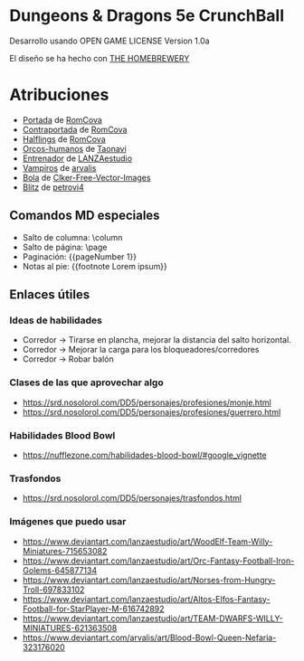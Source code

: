 # Dungeons & Dragons 5e CrunchBall

Desarrollo usando OPEN GAME	LICENSE	Version	1.0a

El diseño se ha hecho con [THE HOMEBREWERY](https://homebrewery.naturalcrit.com/)

# Atribuciones

* [Portada](https://www.deviantart.com/romcova/art/Enano-Bowl-786530420) de [RomCova](https://www.deviantart.com/romcova/)
* [Contraportada](https://www.deviantart.com/romcova/art/STUNTY-SLAM-787500370) de [RomCova](https://www.deviantart.com/romcova/)
* [Halflings](https://www.deviantart.com/romcova/art/Les-Enfants-de-Abbeville-821781241) de [RomCova](https://www.deviantart.com/romcova/)
* [Orcos-humanos](https://www.deviantart.com/taonavi/art/BloodBowl-fanart-2017-678503708) de [Taonavi](https://www.deviantart.com/taonavi/)
* [Entrenador](https://www.deviantart.com/lanzaestudio/art/Coach-Iron-Golems-615179960) de [LANZAestudio](https://www.deviantart.com/lanzaestudio/)
* [Vampiros](https://www.deviantart.com/arvalis/art/Blood-Bowl-High-Stakes-Foul-323291423) de [arvalis](https://www.deviantart.com/arvalis/)
* [Bola](https://pixabay.com/vectors/rugby-ball-sports-rugby-ball-34152/) de [Clker-Free-Vector-Images](https://pixabay.com/users/clker-free-vector-images-3736/)
* [Blitz](https://www.deviantart.com/petrovi4/art/Blood-Bowl-960263538) de [petrovi4](https://www.deviantart.com/petrovi4/)

## Comandos MD especiales

* Salto de columna: \column
* Salto de página: \page
* Paginación: {{pageNumber 1}}
* Notas al pie: {{footnote Lorem ipsum}}

## Enlaces útiles

### Ideas de habilidades

* Corredor -> Tirarse en plancha, mejorar la distancia del salto horizontal.
* Corredor -> Mejorar la carga para los bloqueadores/corredores
* Corredor -> Robar balón

### Clases de las que aprovechar algo

* https://srd.nosolorol.com/DD5/personajes/profesiones/monje.html
* https://srd.nosolorol.com/DD5/personajes/profesiones/guerrero.html

### Habilidades Blood Bowl

* https://nufflezone.com/habilidades-blood-bowl/#google_vignette

### Trasfondos

* https://srd.nosolorol.com/DD5/personajes/trasfondos.html

### Imágenes que puedo usar

* https://www.deviantart.com/lanzaestudio/art/WoodElf-Team-Willy-Miniatures-715653082
* https://www.deviantart.com/lanzaestudio/art/Orc-Fantasy-Football-Iron-Golems-645877134
* https://www.deviantart.com/lanzaestudio/art/Norses-from-Hungry-Troll-697833102
* https://www.deviantart.com/lanzaestudio/art/Altos-Elfos-Fantasy-Football-for-StarPlayer-M-616742892
* https://www.deviantart.com/lanzaestudio/art/TEAM-DWARFS-WILLY-MINIATURES-621363508
* https://www.deviantart.com/arvalis/art/Blood-Bowl-Queen-Nefaria-323176020